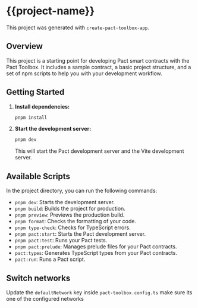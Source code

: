 # {{project-name}}

This project was generated with `create-pact-toolbox-app`.

## Overview

This project is a starting point for developing Pact smart contracts with the Pact Toolbox. It includes a sample contract, a basic project structure, and a set of npm scripts to help you with your development workflow.

## Getting Started

1. **Install dependencies:**

   ```bash
   pnpm install
   ```

2. **Start the development server:**

   ```bash
   pnpm dev
   ```

   This will start the Pact development server and the Vite development server.

## Available Scripts

In the project directory, you can run the following commands:

- `pnpm dev`: Starts the development server.
- `pnpm build`: Builds the project for production.
- `pnpm preview`: Previews the production build.
- `pnpm format`: Checks the formatting of your code.
- `pnpm type-check`: Checks for TypeScript errors.
- `pnpm pact:start`: Starts the Pact development server.
- `pnpm pact:test`: Runs your Pact tests.
- `pnpm pact:prelude`: Manages prelude files for your Pact contracts.
- `pact:types`: Generates TypeScript types from your Pact contracts.
- `pact:run`: Runs a Pact script.

## Switch networks

Update the `defaultNetwork` key inside `pact-toolbox.config.ts` make sure its one of the configured networks
